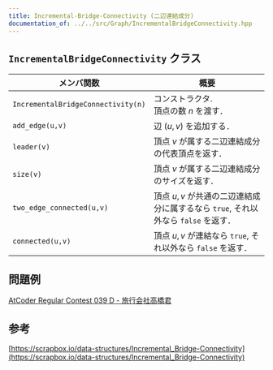 ```yaml
---
title: Incremental-Bridge-Connectivity (二辺連結成分)
documentation_of: ../../src/Graph/IncrementalBridgeConnectivity.hpp
---
```


## `IncrementalBridgeConnectivity` クラス

|メンバ関数|概要|
|---|---|
|`IncrementalBridgeConnectivity(n)`|コンストラクタ. <br> 頂点の数 $n$ を渡す．|
|`add_edge(u,v)`|辺 $(u,v)$ を追加する．|
|`leader(v)`|頂点 $v$ が属する二辺連結成分の代表頂点を返す．|
|`size(v)`|頂点 $v$ が属する二辺連結成分のサイズを返す．|
|`two_edge_connected(u,v)`|頂点 $u,v$ が共通の二辺連結成分に属するなら `true`, それ以外なら `false` を返す．|
|`connected(u,v)`|頂点 $u,v$ が連結なら `true`, それ以外なら `false` を返す．|

## 問題例
[AtCoder Regular Contest 039 D - 旅行会社高橋君](https://atcoder.jp/contests/arc039/tasks/arc039_d)

## 参考
[https://scrapbox.io/data-structures/Incremental_Bridge-Connectivity](https://scrapbox.io/data-structures/Incremental_Bridge-Connectivity)